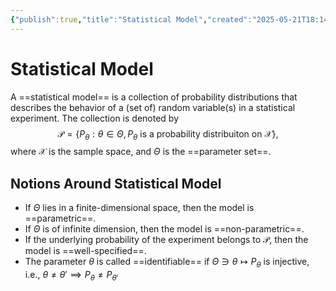 ```yaml
---
{"publish":true,"title":"Statistical Model","created":"2025-05-21T18:14:35","modified":"2025-05-24T23:57:10","cssclasses":""}
---
```



# Statistical Model

A ==statistical model== is a collection of probability distributions that describes the behavior of a (set of) random variable(s) in a statistical experiment.
The collection is denoted by
$$
\mathcal{P} = \{ P_{\theta}: \theta\in \Theta , P_{\theta} \text{ is  a probability distribuiton on } \mathcal{X} \},
$$
where $\mathcal{X}$ is the sample space, and $\Theta$ is the ==parameter set==.

## Notions Around Statistical Model

- If $\Theta$ lies in a finite-dimensional space, then the model is ==parametric==.
- If $\Theta$ is of infinite dimension, then the model is ==non-parametric==.
- If the underlying probability of the experiment belongs to $\mathcal{P}$, then the model is ==well-specified==.
- The parameter $\theta$ is called ==identifiable== if $\Theta\ni\theta  \mapsto P_{\theta}$ is injective, i.e., $\theta\ne \theta'\implies P_{\theta}\ne P_{\theta'}$
